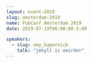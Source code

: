 ```yaml
---
layout: event-2019
slug: amsterdam-2019
name: PubConf Amsterdam 2019
date: 2019-07-19T06:00:00-5:00

speakers:
  - slug: amy_kapernick
    talk: "jekyll is weirder"
---
```

